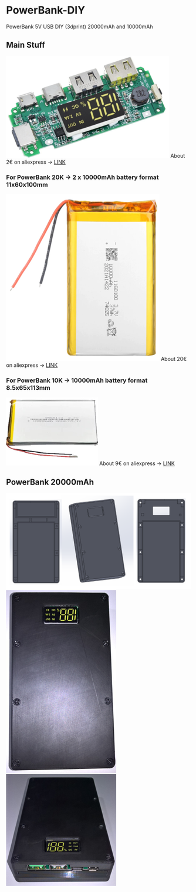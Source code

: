 # PowerBank-DIY
PowerBank 5V USB DIY (3dprint) 20000mAh and 10000mAh
## Main Stuff
![](https://github.com/kkr0kk/PowerBank-DIY/blob/main/images/pcb.png?raw=true)
About 2€ on aliexpress -> [LINK](https://fr.aliexpress.com/item/4001135788163.html?spm=a2g0s.8937460.0.0.816c2e0edYX38l)
### For PowerBank 20K -> 2 x 10000mAh battery format 11x60x100mm
![](https://github.com/kkr0kk/PowerBank-DIY/blob/main/images/battery-1160100.png?raw=true)
About 20€ on aliexpress -> [LINK](https://fr.aliexpress.com/item/1005002275649287.html?spm=a2g0s.8937460.0.0.816c2e0edYX38l)
### For PowerBank 10K -> 10000mAh battery format 8.5x65x113mm
![](https://github.com/kkr0kk/PowerBank-DIY/blob/main/images/battery-8565113.png?raw=true)
About 9€ on aliexpress -> [LINK](https://fr.aliexpress.com/item/4001365821081.html?spm=a2g0s.8937460.0.0.816c2e0edYX38l)
## PowerBank 20000mAh
![](https://github.com/kkr0kk/PowerBank-DIY/blob/main/images/PowerBank-20K-3Dmodel.png?raw=true)
![](https://github.com/kkr0kk/PowerBank-DIY/blob/main/images/PowerBank-20K-1.jpg?raw=true)
![](https://github.com/kkr0kk/PowerBank-DIY/blob/main/images/PowerBank-20k-2.jpg?raw=true)



